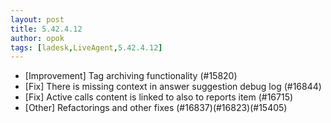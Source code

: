 ```yaml
---
layout: post
title: 5.42.4.12
author: opok
tags: [ladesk,LiveAgent,5.42.4.12]
---
```

- [Improvement] Tag archiving functionality (#15820)
- [Fix] There is missing context in answer suggestion debug log (#16844)
- [Fix] Active calls content is linked to also to reports item (#16715)
- [Other] Refactorings and other fixes (#16837)(#16823)(#15405)
